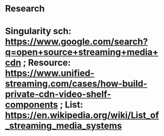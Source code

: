 # Research
# Singularity sch: https://www.google.com/search?q=open+source+streaming+media+cdn ; Resource: https://www.unified-streaming.com/cases/how-build-private-cdn-video-shelf-components ; List: https://en.wikipedia.org/wiki/List_of_streaming_media_systems
